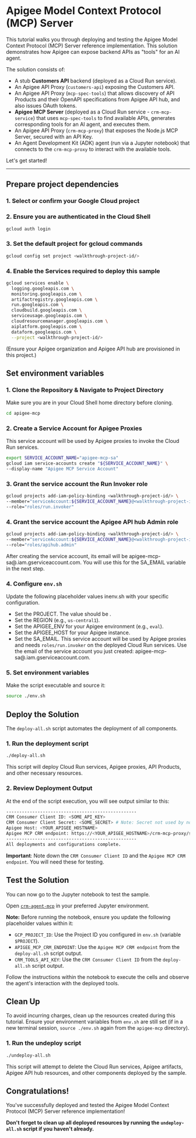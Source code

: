 # Apigee Model Context Protocol (MCP) Server

This tutorial walks you through deploying and testing the Apigee Model Context Protocol (MCP) Server reference implementation. This solution demonstrates how Apigee can expose backend APIs as "tools" for an AI agent.

The solution consists of:
*   A stub **Customers API** backend (deployed as a Cloud Run service).
*   An Apigee API Proxy (`customers-api`) exposing the Customers API.
*   An Apigee API Proxy (`mcp-spec-tools`) that allows discovery of API Products and their OpenAPI specifications from Apigee API hub, and also issues OAuth tokens.
*   **Apigee MCP Server** (deployed as a Cloud Run service - `crm-mcp-service`) that uses `mcp-spec-tools` to find available APIs, generates corresponding tools for an AI agent, and executes them.
*   An Apigee API Proxy (`crm-mcp-proxy`) that exposes the Node.js MCP Server, secured with an API Key.
*   An Agent Development Kit (ADK) agent (run via a Jupyter notebook) that connects to the `crm-mcp-proxy` to interact with the available tools.

Let's get started!

---

## Prepare project dependencies

### 1. Select or confirm your Google Cloud project
<walkthrough-project-setup></walkthrough-project-setup>

### 2. Ensure you are authenticated in the Cloud Shell
```sh
gcloud auth login
```

### 3. Set the default project for gcloud commands
```sh
gcloud config set project <walkthrough-project-id/>
```

### 4. Enable the Services required to deploy this sample
```sh
gcloud services enable \
  logging.googleapis.com \
  monitoring.googleapis.com \
  artifactregistry.googleapis.com \
  run.googleapis.com \
  cloudbuild.googleapis.com \
  serviceusage.googleapis.com \
  cloudresourcemanager.googleapis.com \
  aiplatform.googleapis.com \
  dataform.googleapis.com \
  --project <walkthrough-project-id/>
```
(Ensure your Apigee organization and Apigee API hub are provisioned in this project.)

## Set environment variables

### 1. Clone the Repository & Navigate to Project Directory
Make sure you are in your Cloud Shell home directory before cloning.
```sh
cd apigee-mcp
```

### 2. Create a Service Account for Apigee Proxies

This service account will be used by Apigee proxies to invoke the Cloud Run services. 
```sh 
export SERVICE_ACCOUNT_NAME="apigee-mcp-sa" 
gcloud iam service-accounts create "${SERVICE_ACCOUNT_NAME}" \
--display-name "Apigee MCP Service Account"
```
### 3. Grant the service account the Run Invoker role
```sh
gcloud projects add-iam-policy-binding <walkthrough-project-id/> \
--member="serviceAccount:${SERVICE_ACCOUNT_NAME}@<walkthrough-project-id/>.iam.gserviceaccount.com" \
--role="roles/run.invoker"
```
### 4. Grant the service account the Apigee API hub Admin role
```sh
gcloud projects add-iam-policy-binding <walkthrough-project-id/> \
--member="serviceAccount:${SERVICE_ACCOUNT_NAME}@<walkthrough-project-id/>.iam.gserviceaccount.com" \
--role="roles/apihub.admin"
```
After creating the service account, its email will be apigee-mcp-sa@<walkthrough-project-id/>.iam.gserviceaccount.com. You will use this for the SA_EMAIL variable in the next step.

### 4. Configure `env.sh`

Update the following placeholder values in<walkthrough-editor-open-file filePath="apigee-mcp/env.sh">env.sh</walkthrough-editor-open-file> with your specific configuration.

*   Set the <walkthrough-editor-select-regex filePath="apigee-mcp/env.sh" regex="PROJECT_ID_TO_SET">PROJECT</walkthrough-editor-select-regex>. The value should be <walkthrough-project-id/>.
*   Set the <walkthrough-editor-select-regex filePath="apigee-mcp/env.sh" regex="REGION_TO_SET">REGION</walkthrough-editor-select-regex> (e.g., `us-central1`).
*   Set the <walkthrough-editor-select-regex filePath="apigee-mcp/env.sh" regex="APIGEE_ENV_TO_SET">APIGEE_ENV</walkthrough-editor-select-regex> for your Apigee environment (e.g., `eval`).
*   Set the <walkthrough-editor-select-regex filePath="apigee-mcp/env.sh" regex="APIGEE_HOST_TO_SET">APIGEE_HOST</walkthrough-editor-select-regex> for your Apigee instance.
*   Set the <walkthrough-editor-select-regex filePath="apigee-mcp/env.sh" regex="SA_EMAIL_TO_SET">SA_EMAIL</walkthrough-editor-select-regex>. This service account will be used by Apigee proxies and needs `roles/run.invoker` on the deployed Cloud Run services. Use the email of the service account you just created: apigee-mcp-sa@<walkthrough-project-id/>.iam.gserviceaccount.com.

### 5. Set environment variables
Make the script executable and source it:
```sh
source ./env.sh
```

## Deploy the Solution
The `deploy-all.sh` script automates the deployment of all components.

### 1. Run the deployment script
```sh
./deploy-all.sh
```
This script will deploy Cloud Run services, Apigee proxies, API Products, and other necessary resources.

### 2. Review Deployment Output
At the end of the script execution, you will see output similar to this:
```sh
--------------------------------------------------
CRM Consumer Client ID: <SOME_API_KEY>
CRM Consumer Client Secret: <SOME_SECRET> # Note: Secret not used by notebook
Apigee Host: <YOUR_APIGEE_HOSTNAME>
Apigee MCP CRM endpoint: https://<YOUR_APIGEE_HOSTNAME>/crm-mcp-proxy/sse
--------------------------------------------------
All deployments and configurations complete.
```
**Important**: Note down the `CRM Consumer Client ID` and the `Apigee MCP CRM endpoint`. You will need these for testing.

## Test the Solution

You can now go to the Jupyter notebook to test the sample.

Open [`crm-agent-mcp`](https://github.com/GoogleCloudPlatform/apigee-samples/blob/main/apigee-mcp/notebooks/crm-agent-mcp.ipynb) in your preferred Jupyter environment.

**Note:** Before running the notebook, ensure you update the following placeholder values within it:
*   `GCP_PROJECT_ID`: Use the Project ID you configured in `env.sh` (variable `$PROJECT`).
*   `APIGEE_MCP_CRM_ENDPOINT`: Use the `Apigee MCP CRM endpoint` from the `deploy-all.sh` script output.
*   `CRM_TOOLS_API_KEY`: Use the `CRM Consumer Client ID` from the `deploy-all.sh` script output.

Follow the instructions within the notebook to execute the cells and observe the agent's interaction with the deployed tools.

## Clean Up

To avoid incurring charges, clean up the resources created during this tutorial.
Ensure your environment variables from `env.sh` are still set (if in a new terminal session, `source ./env.sh` again from the `apigee-mcp` directory).

### 1. Run the undeploy script
```sh
./undeploy-all.sh
```
This script will attempt to delete the Cloud Run services, Apigee artifacts, Apigee API hub resources, and other components deployed by the sample.

## Congratulations!

<walkthrough-conclusion-trophy></walkthrough-conclusion-trophy>

You've successfully deployed and tested the Apigee Model Context Protocol (MCP) Server reference implementation!

**Don't forget to clean up all deployed resources by running the `undeploy-all.sh` script if you haven't already.**
